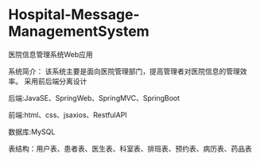 # Hospital-Message-ManagementSystem

医院信息管理系统Web应用

系统简介：
该系统主要是面向医院管理部门，提高管理者对医院信息的管理效率。
采用前后端分离设计


后端:JavaSE、SpringWeb、SpringMVC、SpringBoot

前端:html、css、jsaxios、RestfulAPI

数据库:MySQL

表结构：用户表、患者表、医生表、科室表、排班表、预约表、病历表、药品表
